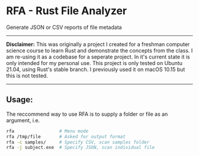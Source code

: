 # RFA - Rust File Analyzer
Generate JSON or CSV reports of file metadata
* * * *
**Disclaimer:** This was originally a project I created for a freshman computer science course to learn Rust and demonstrate the concepts from the class. I am re-using it as a codebase for a seperate project. In it's current state it is only intended for my personal use.
This project is only tested on Ubuntu 21.04, using Rust's stable branch. I previously used it on macOS 10.15 but this is not tested.
* * * *

## Usage:

The reccommend way to use RFA is to supply a folder or file as an argument, i.e.
```bash
rfa                 # Menu mode
rfa /tmp/file       # Asked for output format
rfa -c samples/     # Specify CSV, scan samples folder
rfa -j subject.exe  # Specify JSON, scan individual file
```


